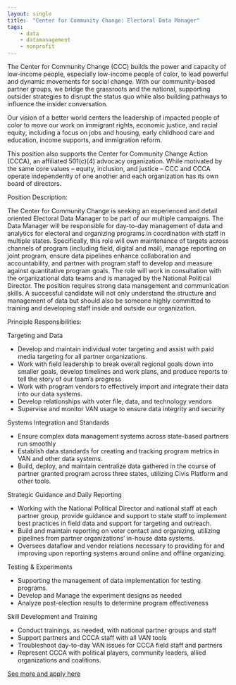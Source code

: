 ```yaml
---
layout: single
title:  "Center for Community Change: Electoral Data Manager"
tags: 
    - data
    - datamanagement
    - nonprofit
---
```

The Center for Community Change (CCC) builds the power and capacity of low-income people, especially low-income people of color, to lead powerful and dynamic movements for social change. With our community-based partner groups, we bridge the grassroots and the national, supporting outsider strategies to disrupt the status quo while also building pathways to influence the insider conversation.

Our vision of a better world centers the leadership of impacted people of color to move our work on immigrant rights, economic justice, and racial equity, including a focus on jobs and housing, early childhood care and education, income supports, and immigration reform.

This position also supports the Center for Community Change Action (CCCA), an affiliated 501(c)(4) advocacy organization. While motivated by the same core values – equity, inclusion, and justice – CCC and CCCA operate independently of one another and each organization has its own board of directors.

Position Description:

The Center for Community Change is seeking an experienced and detail oriented Electoral Data Manager to be part of our multiple campaigns. The Data Manager will be responsible for day-to-day management of data and analytics for electoral and organizing programs in coordination with staff in multiple states. Specifically, this role will own maintenance of targets across channels of program (including field, digital and mail), manage reporting on joint program, ensure data pipelines enhance collaboration and accountability, and partner with program staff to develop and measure against quantitative program goals. The role will work in consultation with the organizational data teams and is managed by the National Political Director. The position requires strong data management and communication skills. A successful candidate will not only understand the structure and management of data but should also be someone highly committed to training and developing staff inside and outside our organization.

Principle Responsibilities:

Targeting and Data

  * Develop and maintain individual voter targeting and assist with paid media targeting for all partner organizations.
  * Work with field leadership to break overall regional goals down into smaller goals, develop timelines and work plans, and produce reports to tell the story of our team’s progress
  * Work with program vendors to effectively import and integrate their data into our data systems.
  * Develop relationships with voter file, data, and technology vendors
  * Supervise and monitor VAN usage to ensure data integrity and security

Systems Integration and Standards

  * Ensure complex data management systems across state-based partners run smoothly
  * Establish data standards for creating and tracking program metrics in VAN and other data systems.
  * Build, deploy, and maintain centralize data gathered in the course of partner granted program across three states, utilizing Civis Platform and other tools.

Strategic Guidance and Daily Reporting

* Working with the National Political Director and national staff at each partner group, provide guidance and support to state staff to implement best practices in field data and support for targeting and outreach.
* Build and maintain reporting on voter contact and organizing, utilizing pipelines from partner organizations’ in-house data systems.
* Oversees dataflow and vendor relations necessary to providing for and improving upon reporting systems around online and offline organizing.

Testing & Experiments

* Supporting the management of data implementation for testing programs.
* Develop and Manage the experiment designs as needed
* Analyze post-election results to determine program effectiveness

Skill Development and Training

* Conduct trainings, as needed, with national partner groups and staff
* Support partners and CCCA staff with all VAN tools
* Troubleshoot day-to-day VAN issues for CCCA field staff and partners
* Represent CCCA with political players, community leaders, allied organizations and coalitions.

[See more and apply here](https://www.paycomonline.net/v4/ats/web.php/jobs/ViewJobDetails?clientkey=DF58E8C1C017E6442045EF890382F922&jpt=&job=8451)

